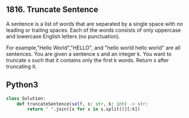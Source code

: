 
## 1816. Truncate Sentence


A sentence is a list of words that are separated by a single space with no leading or trailing spaces. Each of the words consists of only uppercase and lowercase English letters (no punctuation).

For example,"Hello World","HELLO", and "hello world hello world" are all sentences.
You are given a sentence s​​​​​​ and an integer k​​​​​​. You want to truncate s​​​​​​ such that it contains only the first k​​​​​​ words. Return s​​​​​​ after truncating it.



## Python3

```python
class Solution:
    def truncateSentence(self, s: str, k: int) -> str:
        return " ".join([x for x in s.split()][:k])
        

```


